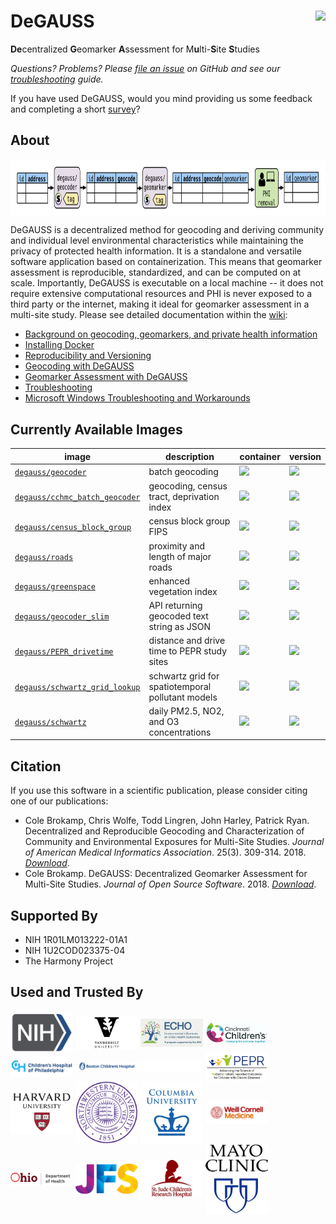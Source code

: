 # DeGAUSS <a href='https://degauss-org.github.io/DeGAUSS/'><img src='DeGAUSS_hex.png' align="right" height="138.5" /></a>

**De**centralized **G**eomarker **A**ssessment for M**u**lti-**S**ite **S**tudies  

*Questions? Problems? Please [file an issue](https://github.com/degauss-org/degauss-org.github.io/issues/new) on GitHub and see our [troubleshooting](https://github.com/degauss-org/degauss-org.github.io/wiki/Troubleshooting) guide.*

If you have used DeGAUSS, would you mind providing us some feedback and completing a short [survey](https://redcap.link/gvhbxfjd)?

## About

<img src='figs/DeG_flow.png' align="center" height="90.5" />


DeGAUSS is a decentralized method for geocoding and deriving community and individual level environmental characteristics while maintaining the privacy of protected health information. It is a standalone and versatile software application based on containerization.  This means that geomarker assessment is reproducible, standardized, and can be computed on at scale. Importantly, DeGAUSS is executable on a local machine -- it does not require extensive computational resources and PHI is never exposed to a third party or the internet, making it ideal for geomarker assessment in a multi-site study. Please see detailed documentation within the [wiki](https://github.com/degauss-org/degauss-org.github.io/wiki):

- [Background on geocoding, geomarkers, and private health information](https://github.com/degauss-org/degauss-org.github.io/wiki/Background)
- [Installing Docker](https://github.com/degauss-org/degauss-org.github.io/wiki/Installing-Docker)
- [Reproducibility and Versioning](https://github.com/degauss-org/degauss-org.github.io/wiki/Reproducibility-and-Versioning)
- [Geocoding with DeGAUSS](https://github.com/degauss-org/degauss-org.github.io/wiki/Geocoding-with-DeGAUSS)
- [Geomarker Assessment with DeGAUSS](https://github.com/degauss-org/degauss-org.github.io/wiki/Geomarker-Assessment-with-DeGAUSS)
- [Troubleshooting](https://github.com/degauss-org/degauss-org.github.io/wiki/Troubleshooting)
- [Microsoft Windows Troubleshooting and Workarounds](https://github.com/degauss-org/degauss-org.github.io/wiki/Microsoft-Windows-Troubleshooting-and-Workarounds)

## Currently Available Images

| **image** |  **description** | **container** | **version** |
|-----------|------------------|---------------|-------------|
[`degauss/geocoder`](https://degauss.org/geocoder) | batch geocoding | [![](https://img.shields.io/docker/automated/degauss/geocoder)](https://hub.docker.com/repository/docker/degauss/geocoder/tags) | [![](https://img.shields.io/github/v/tag/degauss-org/geocoder)](https://github.com/degauss-org/geocoder)
[`degauss/cchmc_batch_geocoder`](https://degauss.org/cchmc_batch_geocoder) | geocoding, census tract, deprivation index | [![](https://img.shields.io/docker/automated/degauss/cchmc_batch_geocoder)](https://hub.docker.com/repository/docker/degauss/cchmc_batch_geocoder/tags) | [![](https://img.shields.io/github/v/tag/degauss-org/cchmc_batch_geocoder)](https://github.com/degauss-org/cchmc_batch_geocoder)
[`degauss/census_block_group`](https://degauss.org/census_block_group) | census block group FIPS | [![](https://img.shields.io/docker/automated/degauss/census_block_group)](https://hub.docker.com/repository/docker/degauss/census_block_group/tags) | [![](https://img.shields.io/github/v/tag/degauss-org/census_block_group)](https://github.com/degauss-org/census_block_group)
[`degauss/roads`](https://degauss.org/roads) | proximity and length of major roads | [![](https://img.shields.io/docker/automated/degauss/roads)](https://hub.docker.com/repository/docker/degauss/roads/tags) | [![](https://img.shields.io/github/v/tag/degauss-org/roads)](https://github.com/degauss-org/roads)
[`degauss/greenspace`](https://degauss.org/greenspace) | enhanced vegetation index | [![](https://img.shields.io/docker/automated/degauss/greenspace)](https://hub.docker.com/repository/docker/degauss/greenspace/tags) | [![](https://img.shields.io/github/v/tag/degauss-org/greenspace)](https://github.com/degauss-org/greenspace)
[`degauss/geocoder_slim`](https://degauss.org/geocoder_slim) | API returning geocoded text string as JSON | [![](https://img.shields.io/docker/automated/degauss/geocoder_slim)](https://hub.docker.com/repository/docker/degauss/geocoder_slim/tags) | [![](https://img.shields.io/github/v/tag/degauss-org/geocoder_slim)](https://github.com/degauss-org/geocoder_slim)
[`degauss/PEPR_drivetime`](https://degauss.org/PEPR_drivetime) | distance and drive time to PEPR study sites | [![](https://img.shields.io/docker/automated/degauss/pepr_drivetime)](https://hub.docker.com/repository/docker/degauss/pepr_drivetime/tags) | [![](https://img.shields.io/github/v/tag/degauss-org/PEPR_drivetime)](https://github.com/degauss-org/PEPR_drivetime)
[`degauss/schwartz_grid_lookup`](https://degauss.org/schwartz_grid_lookup) | schwartz grid for spatiotemporal pollutant models | [![](https://img.shields.io/docker/automated/degauss/schwartz_grid_lookup)](https://hub.docker.com/repository/docker/degauss/schwartz_grid_lookup/tags) | [![](https://img.shields.io/github/v/tag/degauss-org/schwartz_grid_lookup)](https://github.com/degauss-org/schwartz_grid_lookup)
[`degauss/schwartz`](https://degauss.org/schwartz) | daily PM2.5, NO2, and O3 concentrations | [![](https://img.shields.io/docker/automated/degauss/schwartz)](https://hub.docker.com/repository/docker/degauss/schwartz/tags) | [![](https://img.shields.io/github/v/tag/degauss-org/schwartz)](https://github.com/degauss-org/schwartz)

## Citation

If you use this software in a scientific publication, please consider citing one of our publications:

- Cole Brokamp, Chris Wolfe, Todd Lingren, John Harley, Patrick Ryan. Decentralized and Reproducible Geocoding and Characterization of Community and Environmental Exposures for Multi-Site Studies. *Journal of American Medical Informatics Association*. 25(3). 309-314. 2018. [*Download*](https://colebrokamp-website.s3.amazonaws.com/publications/Brokamp_JAMIA_2017.pdf).
- Cole Brokamp. DeGAUSS: Decentralized Geomarker Assessment for Multi-Site Studies. *Journal of Open Source Software*. 2018. [*Download*](https://colebrokamp-website.s3.amazonaws.com/publications/Brokamp_JOSS_2018.pdf).

## Supported By
   * NIH 1R01LM013222-01A1
   * NIH 1U2COD023375-04
   * The Harmony Project


## Used and Trusted By <p float="left" >
  <img align="center" src="figs/NIH_logo.png" width="100" /> <img align="center" src="figs/vandy2_logo.png" width="100" /> <img align="center" src="figs/ECHO_logo.jpg" width="100" /> <img align="center" src="figs/cchmc_logo.png" width="100" /> <img align="center" src="figs/childrens_philly_logo.png" width="100" /> <img align="center" src="figs/BCH_logo.png" width="100" /> <img align="center" src="figs/eMERGE_logo.png" width="100" /> <img align="center" src="figs/pepr_logo.png" width="100" /> <img align="center" src="figs/harvard_logo.jpg" width="100" /> <img align="center" src="figs/nw_logo.png" width="100" /> <img align="center" src="figs/columbia_logo.png" width="100" /> <img align="center" src="figs/weill_logo.png" width="100" /> <img align="center" src="figs/odh_logo.png" width="100" /> <img align="center" src="figs/jfs_logo.jpg" width="100" /> <img align="center" src="figs/stjude_logo.jpg" width="100" /> <img align="center" src="figs/mayo_logo.jpg" width="100" /> 
</p>
